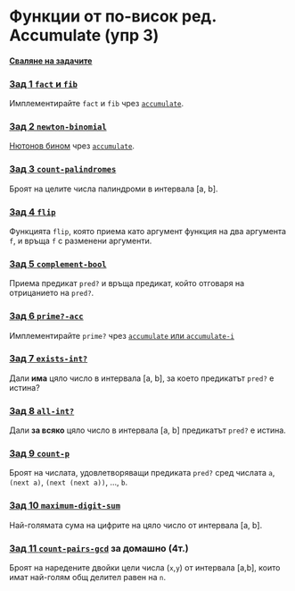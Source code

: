 # Функции от по-висок ред. Accumulate (упр 3)

#### [Сваляне на задачите][download]

### [Зад 1 `fact` и `fib`][fib-fact]
Имплементирайте `fact` и `fib` чрез [`accumulate`][common].

### [Зад 2 `newton-binomial`][newton-binomial]
[Нютонов бином][newton-wiki] чрез [`accumulate`][common].

### [Зад 3 `count-palindromes`][count-palindromes]
Броят на целите числа палиндроми в интервала [a, b].

### [Зад 4 `flip`][flip]
Функцията `flip`, която приема като аргумент функция на два аргумента `f`, и връща `f` с разменени аргументи.

### [Зад 5 `complement-bool`][complement-bool]
Приема предикат `pred?` и връща предикат, който отговаря на отрицанието на `pred?`.

### [Зад 6 `prime?-acc`][prime?-acc]
Имплементирайте `prime?` чрез [`accumulate` или `accumulate-i`][common]

### [Зад 7 `exists-int?`][exists-int?]
Дали **има** цяло число в интервала [a, b], за което предикатът `pred?` е истина?

### [Зад 8 `all-int?`][all-int?]
Дали **за всяко** цяло число в интервала [a, b] предикатът `pred?` е истина.

### [Зад 9 `count-p`][count-p]
Броят на числата, удовлетворяващи предиката `pred?` сред числата `a`, `(next a)`, `(next (next a))`, ..., `b`.

### [Зад 10 `maximum-digit-sum`][maximum-digit-sum]
Най-голямата сума на цифрите на цяло число от интервала [a, b].

### [Зад 11 `count-pairs-gcd`][count-pairs-gcd] **за домашно (4т.)**
Броят на наредените двойки цели числа (`x`,`y`) от интервала [a,b], които имат най-голям общ делител равен на `n`.

[newton-wiki]: https://en.wikipedia.org/wiki/Binomial_theorem
[download]: https://download-directory.github.io/?url=https%3A%2F%2Fgithub.com%2Ftriffon%2Ffp-2021-22%2Ftree%2Fmaster%2Fexercises%2F6%2F03-higher-order--accumulate

[common]: ./common.03.rkt
[fib-fact]: ./01.fib-fact.rkt
[newton-binomial]: ./02.newton-binomial.rkt
[count-palindromes]: ./03.count-palindromes.rkt
[flip]: ./04.flip.rkt
[complement-bool]: ./05.complement-bool.rkt
[prime?-acc]: ./06.prime-acc.rkt
[exists-int?]: ./07.exists-int.rkt
[all-int?]: ./08.all-int.rkt
[count-p]: ./09.count-p.rkt
[maximum-digit-sum]: ./10.maximum-digit-sum.rkt
[count-pairs-gcd]: ./11.count-pairs-gcd.rkt
